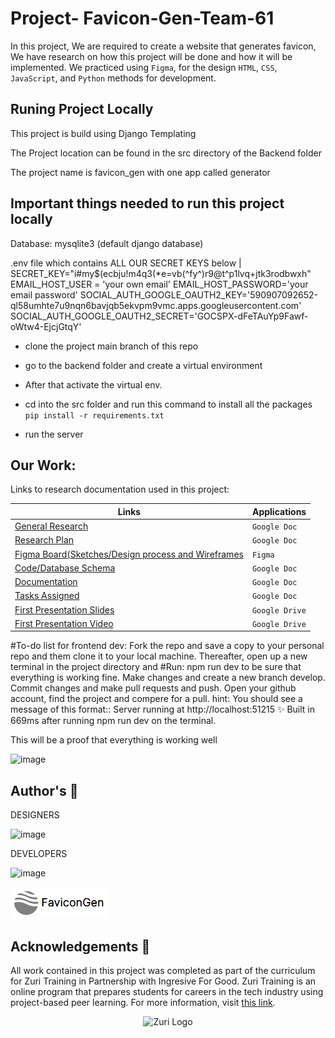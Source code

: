 # Project- Favicon-Gen-Team-61

In this project, We are required to create a website that generates favicon, We have research on how this project will be done and how it will be implemented. We practiced using `Figma`, for the design  `HTML`, `CSS`, `JavaScript`, and `Python` methods for development.


## Runing Project Locally

This project is build using Django Templating

The Project location can be found in the src directory of the Backend folder

The project name is favicon_gen with one app called generator


## Important things needed to run this project locally

Database: mysqlite3 (default django database)

.env file which contains ALL OUR SECRET KEYS below | 
SECRET_KEY="i#my$(ecbju!m4q3(*e=vb(^fy^)r9@t^p1lvq+jtk3rodbwxh"
EMAIL_HOST_USER = 'your own email'
EMAIL_HOST_PASSWORD='your email password'
SOCIAL_AUTH_GOOGLE_OAUTH2_KEY='590907092652-ql58umhte7u9nqn6bavjqb5ekvpm9vmc.apps.googleusercontent.com'
SOCIAL_AUTH_GOOGLE_OAUTH2_SECRET='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'



 - clone the project main branch of this repo
 - go to the backend folder and create a virtual environment
 - After that activate the virtual env. 
 - cd into the src folder and run this command to install all the packages
 `pip install -r requirements.txt`

 - run the server










## Our Work:

Links to research documentation used in this project:

| Links                           | Applications                                                                                               |
| ------------------------------ | -------------------------------------------------------------------------------------------------------- |
|  <a href="https://docs.google.com/document/d/1J7jvr_cC2xHMY3fqC1iIx4ISejJeYngvs3YTUyIvJDg/edit?usp=sharing" target="_blank">General Research </a>    | `Google Doc`
|  <a href="https://docs.google.com/document/d/1iPOrgBsVoZLxWLDlNoKJTO68XdPQKQkox_z0x3UbDsI/edit?usp=sharing" target="_blank">Research Plan </a>         | `Google Doc` |
|  <a href="https://www.figma.com/file/GXumf5kE5GpBzONYjwI777/Team-61_FaviconGen_Figma-Board(Sketches%2C-Design-Process-and-Wireframes)?node-id=0%3A1">Figma Board(Sketches/Design process and Wireframes </a> | `Figma` 
|  <a href="https://docs.google.com/document/d/1jYRDjfemjcdwbSf-1EUHfGZfJd5w4qwP_8_4cwW6_eQ/edit?usp=sharing" target="_blank">Code/Database Schema </a>         | `Google Doc`
|  <a href="https://docs.google.com/document/d/1h7ol75ae1TyfFx5nAH65R7BK88G9XE1cAjl5Egf4zXs/edit?usp=sharing" target="_blank">Documentation </a>         | `Google Doc`
|  <a href="https://docs.google.com/document/d/1MY5n5dAGVdFSj9oF6cmsuklzIqamOuMOgozWDF0N4Ok/edit?usp=sharing" target="_blank">Tasks Assigned </a> | `Google Doc`
|  <a href="https://drive.google.com/file/d/1EHw0ChnoGrhGo51LGniFGDzbhbM3v28K/view?usp=sharing" target="_blank">First Presentation Slides </a>         | `Google Drive`
|  <a href="https://drive.google.com/file/d/1oJzJf6lRNcGvbvgNWwDg2kLB0uYJw-l0/view?usp=sharing" target="_blank">First Presentation Video </a>         | `Google Drive`


#To-do list for frontend dev: Fork the repo and save a copy to your personal repo and them clone it to your local machine. Thereafter, open up a new terminal in the project directory and #Run: npm run dev to be sure that everything is working fine. Make changes and create a new branch develop. Commit changes and make  pull requests and push. Open your github account, find the project and compere for a pull.
hint: You should see a message of this format:: Server running at http://localhost:51215 ✨ Built in 669ms after running npm run dev on the terminal. 

This will be a proof that everything is working well

![image](https://user-images.githubusercontent.com/52868184/182035776-71176e0c-014d-44c3-acb9-40ba6efc1a9e.png)



## Author's :page_with_curl:

DESIGNERS

![image](https://user-images.githubusercontent.com/105444870/183971978-960746ad-af8b-4f37-86fd-39f4bd699341.png)

DEVELOPERS

![image](https://user-images.githubusercontent.com/105444870/183972273-70b883c3-b8db-4ad9-ae99-83de57dd3387.png)



<p align="left">
<img src="https://github.com/Izimartin/Zuriboard_Internship/blob/main/favicon-logo-removebg-preview.png?raw=true"
       alt="Favicon-Gen Logo"
  >
</p>

## Acknowledgements :pray:

All work contained in this project was completed as part of the curriculum for
Zuri Training in Partnership with Ingresive For Good. Zuri Training is an online program that prepares students for careers in the tech industry
using project-based peer learning. For more information, visit
[this link](https://training.zuri.team///).

<p align="center">
  <img src="https://res.cloudinary.com/zuri-team/image/upload/zuriboard/tenant-logo/wmqxdxt4skv05wsvc21o.png"
       alt="Zuri Logo"
  >
</p>
